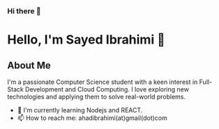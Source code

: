 ### Hi there 👋
# Hello, I'm Sayed Ibrahimi 👋

## About Me
I'm a passionate Computer Science student with a keen interest in Full-Stack Development and Cloud Computing. I love exploring new technologies and applying them to solve real-world problems.

- 🌱 I'm currently learning Nodejs and REACT.
- 📫 How to reach me: ahadibrahimi(at)gmail(dot)com


